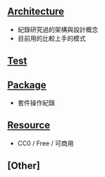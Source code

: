 ## [Architecture](https://github.com/HoshikawaRyuukou/UnityDev/wiki)
- 紀錄研究過的架構與設計概念
- 目前用的比較上手的模式

## [Test](https://github.com/HoshikawaRyuukou/UnityDev/wiki)

## [Package](https://github.com/HoshikawaRyuukou/UnityDev/blob/main/Package.md)
- 套件操作紀錄

## [Resource](https://github.com/HoshikawaRyuukou/UnityDev/blob/main/Resource.md)
- CC0 / Free / 可商用

## [Other]
